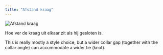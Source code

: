```yaml
---
title: "Afstand kraag"
---
```


![Afstand kraag](collargap.svg)

Hoe ver de kraag uit elkaar zit als hij gesloten is.

<Note>

This is really mostly a style choice, but a wider collar gap (together with the collar angle) can accommodate a wider tie (knot).

</Note>




